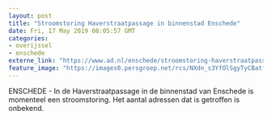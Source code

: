 ```yaml
---
layout: post
title: "Stroomstoring Haverstraatpassage in binnenstad Enschede"
date: Fri, 17 May 2019 08:05:57 GMT
categories: 
- overijssel 
- enschede 
externe_link: "https://www.ad.nl/enschede/stroomstoring-haverstraatpassage-in-binnenstad-enschede~ab895221/"
feature_image: "https://images0.persgroep.net/rcs/NXdn_s3YfOlSgyTyCBatfvUy3TM/diocontent/141600064/_fitwidth/400/?appId=21791a8992982cd8da851550a453bd7f&quality=0.7"
---
```


ENSCHEDE - In de Haverstraatpassage in de binnenstad van Enschede is momenteel een stroomstoring. Het aantal adressen dat is getroffen is onbekend.
